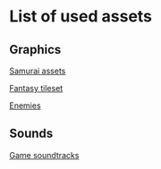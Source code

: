 # List of used assets

## Graphics

[Samurai assets](https://xzany.itch.io/samurai-2d-pixel-art)

[Fantasy tileset](https://xzany.itch.io/fantasy-tileset-2d-pixel-art)

[Enemies](https://xzany.itch.io/free-knight-2d-pixel-art)

## Sounds

[Game soundtracks](https://brevynmusic.itch.io/short-circuits-energetic-8-bit)